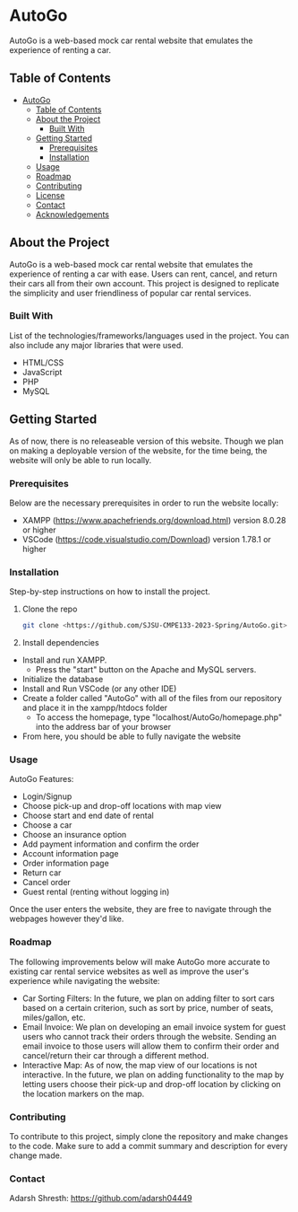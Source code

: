 # AutoGo

AutoGo is a web-based mock car rental website that emulates the experience of renting a car.

## Table of Contents

- [AutoGo](#project-title)
  - [Table of Contents](#table-of-contents)
  - [About the Project](#about-the-project)
    - [Built With](#built-with)
  - [Getting Started](#getting-started)
    - [Prerequisites](#prerequisites)
    - [Installation](#installation)
  - [Usage](#usage)
  - [Roadmap](#roadmap)
  - [Contributing](#contributing)
  - [License](#license)
  - [Contact](#contact)
  - [Acknowledgements](#acknowledgements)

## About the Project

AutoGo is a web-based mock car rental website that emulates the experience of renting a car with ease. Users can rent, cancel, and return their cars all from their own account. This project is designed to replicate the simplicity and user friendliness of popular car rental services.

### Built With

List of the technologies/frameworks/languages used in the project. You can also include any major libraries that were used.

- HTML/CSS
- JavaScript
- PHP
- MySQL

## Getting Started

As of now, there is no releaseable version of this website. Though we plan on making a deployable version of the website, for the time being, the website will only be able to run locally.

### Prerequisites

Below are the necessary prerequisites in order to run the website locally:

- XAMPP (https://www.apachefriends.org/download.html) version 8.0.28 or higher
- VSCode (https://code.visualstudio.com/Download) version 1.78.1 or higher

### Installation

Step-by-step instructions on how to install the project.

1. Clone the repo

   ```sh
   git clone <https://github.com/SJSU-CMPE133-2023-Spring/AutoGo.git>
   ```

2. Install dependencies

- Install and run XAMPP.
  - Press the "start" button on the Apache and MySQL servers.
- Initialize the database
- Install and Run VSCode (or any other IDE)
- Create a folder called "AutoGo" with all of the files from our repository and place it in the xampp/htdocs folder
  - To access the homepage, type "localhost/AutoGo/homepage.php" into the address bar of your browser
- From here, you should be able to fully navigate the website

### Usage

AutoGo Features:
- Login/Signup
- Choose pick-up and drop-off locations with map view
- Choose start and end date of rental
- Choose a car
- Choose an insurance option
- Add payment information and confirm the order
- Account information page
- Order information page
- Return car
- Cancel order
- Guest rental (renting without logging in)

Once the user enters the website, they are free to navigate through the webpages however they'd like.

### Roadmap

The following improvements below will make AutoGo more accurate to existing car rental service websites as well as improve the user's experience while navigating the website:

- Car Sorting Filters: In the future, we plan on adding filter to sort cars based on a certain criterion, such as sort by price, number of seats, miles/gallon, etc.
- Email Invoice: We plan on developing an email invoice system for guest users who cannot track their orders through the website. Sending an email invoice to those users will allow them to confirm their order and cancel/return their car through a different method.
- Interactive Map: As of now, the map view of our locations is not interactive. In the future, we plan on adding functionality to the map by letting users choose their pick-up and drop-off location by clicking on the location markers on the map.

### Contributing

To contribute to this project, simply clone the repository and make changes to the code. Make sure to add a commit summary and description for every change made.

### Contact
Adarsh Shresth: https://github.com/adarsh04449

